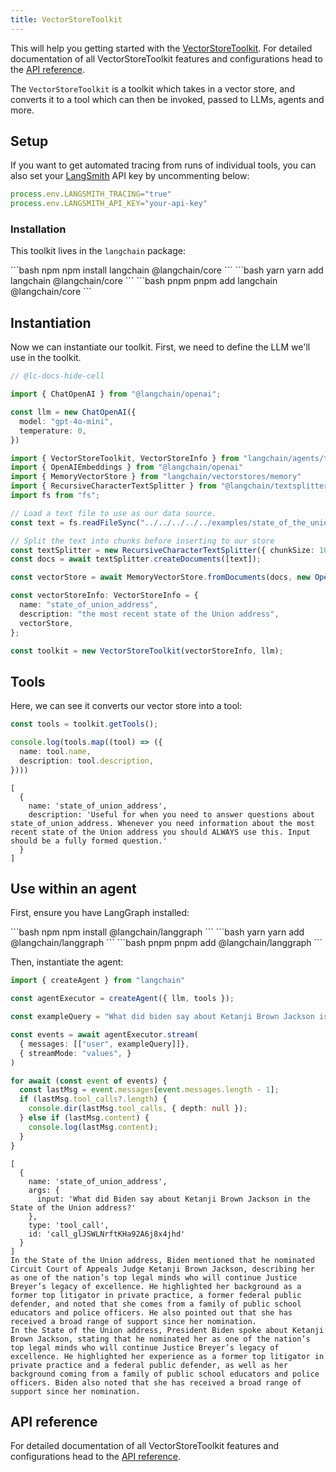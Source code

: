 ```yaml
---
title: VectorStoreToolkit
---
```


This will help you getting started with the [VectorStoreToolkit](/oss/concepts/tools/#toolkits). For detailed documentation of all VectorStoreToolkit features and configurations head to the [API reference](https://api.js.langchain.com/classes/langchain.agents.VectorStoreToolkit.html).

The `VectorStoreToolkit` is a toolkit which takes in a vector store, and converts it to a tool which can then be invoked, passed to LLMs, agents and more.

## Setup

If you want to get automated tracing from runs of individual tools, you can also set your [LangSmith](https://docs.smith.langchain.com/) API key by uncommenting below:

```typescript
process.env.LANGSMITH_TRACING="true"
process.env.LANGSMITH_API_KEY="your-api-key"
```

### Installation

This toolkit lives in the `langchain` package:

<CodeGroup>
```bash npm
npm install langchain @langchain/core
```
```bash yarn
yarn add langchain @langchain/core
```
```bash pnpm
pnpm add langchain @langchain/core
```
</CodeGroup>

## Instantiation

Now we can instantiate our toolkit. First, we need to define the LLM we'll use in the toolkit.

<ChatModelTabs customVarName="llm" />

```typescript
// @lc-docs-hide-cell

import { ChatOpenAI } from "@langchain/openai";

const llm = new ChatOpenAI({
  model: "gpt-4o-mini",
  temperature: 0,
})
```

```typescript
import { VectorStoreToolkit, VectorStoreInfo } from "langchain/agents/toolkits"
import { OpenAIEmbeddings } from "@langchain/openai"
import { MemoryVectorStore } from "langchain/vectorstores/memory"
import { RecursiveCharacterTextSplitter } from "@langchain/textsplitters";
import fs from "fs";

// Load a text file to use as our data source.
const text = fs.readFileSync("../../../../../examples/state_of_the_union.txt", "utf8");

// Split the text into chunks before inserting to our store
const textSplitter = new RecursiveCharacterTextSplitter({ chunkSize: 1000 });
const docs = await textSplitter.createDocuments([text]);

const vectorStore = await MemoryVectorStore.fromDocuments(docs, new OpenAIEmbeddings());

const vectorStoreInfo: VectorStoreInfo = {
  name: "state_of_union_address",
  description: "the most recent state of the Union address",
  vectorStore,
};

const toolkit = new VectorStoreToolkit(vectorStoreInfo, llm);
```

## Tools

Here, we can see it converts our vector store into a tool:

```typescript
const tools = toolkit.getTools();

console.log(tools.map((tool) => ({
  name: tool.name,
  description: tool.description,
})))
```

```output
[
  {
    name: 'state_of_union_address',
    description: 'Useful for when you need to answer questions about state_of_union_address. Whenever you need information about the most recent state of the Union address you should ALWAYS use this. Input should be a fully formed question.'
  }
]
```

## Use within an agent

First, ensure you have LangGraph installed:

<CodeGroup>
```bash npm
npm install @langchain/langgraph
```
```bash yarn
yarn add @langchain/langgraph
```
```bash pnpm
pnpm add @langchain/langgraph
```
</CodeGroup>

Then, instantiate the agent:

```typescript
import { createAgent } from "langchain"

const agentExecutor = createAgent({ llm, tools });
```

```typescript
const exampleQuery = "What did biden say about Ketanji Brown Jackson is the state of the union address?"

const events = await agentExecutor.stream(
  { messages: [["user", exampleQuery]]},
  { streamMode: "values", }
)

for await (const event of events) {
  const lastMsg = event.messages[event.messages.length - 1];
  if (lastMsg.tool_calls?.length) {
    console.dir(lastMsg.tool_calls, { depth: null });
  } else if (lastMsg.content) {
    console.log(lastMsg.content);
  }
}
```

```output
[
  {
    name: 'state_of_union_address',
    args: {
      input: 'What did Biden say about Ketanji Brown Jackson in the State of the Union address?'
    },
    type: 'tool_call',
    id: 'call_glJSWLNrftKHa92A6j8x4jhd'
  }
]
In the State of the Union address, Biden mentioned that he nominated Circuit Court of Appeals Judge Ketanji Brown Jackson, describing her as one of the nation’s top legal minds who will continue Justice Breyer’s legacy of excellence. He highlighted her background as a former top litigator in private practice, a former federal public defender, and noted that she comes from a family of public school educators and police officers. He also pointed out that she has received a broad range of support since her nomination.
In the State of the Union address, President Biden spoke about Ketanji Brown Jackson, stating that he nominated her as one of the nation’s top legal minds who will continue Justice Breyer’s legacy of excellence. He highlighted her experience as a former top litigator in private practice and a federal public defender, as well as her background coming from a family of public school educators and police officers. Biden also noted that she has received a broad range of support since her nomination.
```

## API reference

For detailed documentation of all VectorStoreToolkit features and configurations head to the [API reference](https://api.js.langchain.com/classes/langchain.agents.VectorStoreToolkit.html).
